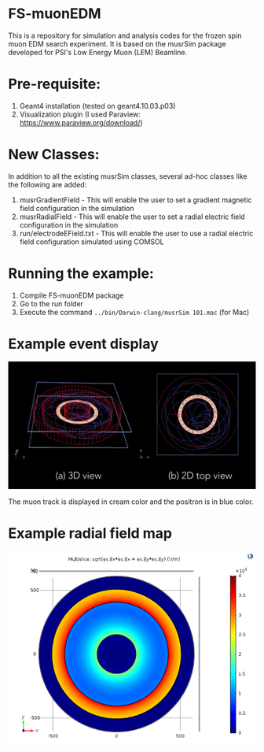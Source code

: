 # FS-muonEDM

This is a repository for simulation and analysis codes for the frozen spin muon EDM search experiment. It is based on the musrSim package developed for PSI's Low Energy Muon (LEM) Beamline.

# Pre-requisite:

1) Geant4 installation (tested on geant4.10.03.p03)
2) Visualization plugin (I used Paraview: https://www.paraview.org/download/)

# New Classes:

In addition to all the existing musrSim classes, several ad-hoc classes like the following are added:

1) musrGradientField - This will enable the user to set a gradient magnetic field configuration in the simulation
2) musrRadialField - This will enable the user to set a radial electric field configuration in the simulation
3) run/electrodeEField.txt - This will enable the user to use a radial electric field configuration simulated using COMSOL

# Running the example:

1) Compile FS-muonEDM package
2) Go to the run folder
3) Execute the command `../bin/Darwin-clang/musrSim 101.mac` (for Mac)

# Example event display

![A muon in the gradient magnet](run/figures/EventDisplay.png)

The muon track is displayed in cream color and the positron is in blue color.

# Example radial field map

![An example field map simulated using COMSOL](run/figures/RadialEFieldCOMSOL.jpg)
